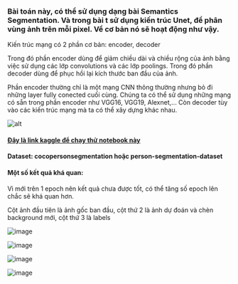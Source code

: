 ### Bài toán này, có thể sử dụng dạng bài Semantics Segmentation. Và trong bài t sử dụng kiến trúc Unet, để phân vùng ảnh trên mỗi pixel. Về cơ bản nó sẽ hoạt động như vậy.

Kiến trúc mạng có 2 phần cơ bản: encoder, decoder

Trong đó phần encoder dùng để giảm chiều dài và chiều rộng của ảnh bằng việc sử dụng các lớp convolutions và các lớp poolings. Trong đó phần decoder dùng để phục hồi lại kích thước ban đầu của ảnh. 

Phần encoder thường chỉ là một mạng CNN thông thường nhưng bỏ đi những layer fully conected cuối cùng. Chúng ta có thể sử dụng những mạng có sẵn trong phần encoder như VGG16, VGG19, Alexnet,... Còn decoder tùy vào các kiến trúc mạng mà ta có thể xây dựng khác nhau.

![alt](https://i.imgur.com/lKZGO0C.png)

#### [Đây là link kaggle để chạy thử notebook này](https://www.kaggle.com/acousticmusic/unet-removal-background-ver1)

#### Dataset: cocopersonsegmentation hoặc person-segmentation-dataset

#### Một số kết quả khá quan:
Vì mới trên 1 epoch nên kết quả chưa được tốt, có thể tăng số epoch lên chắc sẽ khá quan hơn.

Cột ảnh đầu tiên là ảnh gốc ban đầu, cột thứ 2 là ảnh dự đoán và chèn background mới, cột thứ 3 là labels

![image](https://user-images.githubusercontent.com/72034584/149666138-9d4c3a96-3b2d-4e82-8137-13513fb8b5fc.png)

![image](https://user-images.githubusercontent.com/72034584/149666148-52af094f-6531-4238-b657-0719730ebca3.png)

![image](https://user-images.githubusercontent.com/72034584/149666157-16c04a82-5012-4aae-b539-e8c3f838e7b6.png)

![image](https://user-images.githubusercontent.com/72034584/149666178-2b960a1a-db01-44af-82b6-e5798ff293a9.png)
